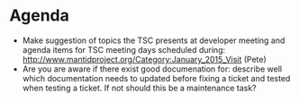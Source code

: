 Agenda
======

* Make suggestion of topics the TSC presents at developer meeting and agenda items for TSC meeting days scheduled during: http://www.mantidproject.org/Category:January_2015_Visit (Pete)
* Are you are aware if there exist good documenation for: describe well which documentation needs to updated before fixing a ticket and tested when testing a ticket. If not should this be a maintenance task?
